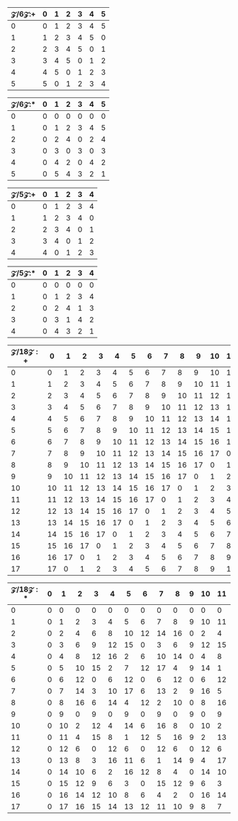 |$\mathcal{Z}/6\mathcal{Z}$:+|0|1|2|3|4|5|
| ---- | ---- | ---- | ---- | ---- | ---- | ---- |
|0|0|1|2|3|4|5|
|1|1|2|3|4|5|0|
|2|2|3|4|5|0|1|
|3|3|4|5|0|1|2|
|4|4|5|0|1|2|3|
|5|5|0|1|2|3|4|




|$\mathcal{Z}/6\mathcal{Z}$:*|0|1|2|3|4|5|
| ---- | ---- | ---- | ---- | ---- | ---- | ---- |
|0|0|0|0|0|0|0|
|1|0|1|2|3|4|5|
|2|0|2|4|0|2|4|
|3|0|3|0|3|0|3|
|4|0|4|2|0|4|2|
|5|0|5|4|3|2|1|




|$\mathcal{Z}/5\mathcal{Z}$:+|0|1|2|3|4|
| ---- | ---- | ---- | ---- | ---- | ---- |
|0|0|1|2|3|4|
|1|1|2|3|4|0|
|2|2|3|4|0|1|
|3|3|4|0|1|2|
|4|4|0|1|2|3|




|$\mathcal{Z}/5\mathcal{Z}$:*|0|1|2|3|4|
| ---- | ---- | ---- | ---- | ---- | ---- |
|0|0|0|0|0|0|
|1|0|1|2|3|4|
|2|0|2|4|1|3|
|3|0|3|1|4|2|
|4|0|4|3|2|1|




|$\mathcal{Z}/18\mathcal{Z}:+$|0|1|2|3|4|5|6|7|8|9|10|11|12|13|14|15|16|17|
| ---- | ---- | ---- | ---- | ---- | ---- | ---- | ---- | ---- | ---- | ---- | ---- | ---- | ---- | ---- | ---- | ---- | ---- | ---- |
|0|0|1|2|3|4|5|6|7|8|9|10|11|12|13|14|15|16|17|
|1|1|2|3|4|5|6|7|8|9|10|11|12|13|14|15|16|17|0|
|2|2|3|4|5|6|7|8|9|10|11|12|13|14|15|16|17|0|1|
|3|3|4|5|6|7|8|9|10|11|12|13|14|15|16|17|0|1|2|
|4|4|5|6|7|8|9|10|11|12|13|14|15|16|17|0|1|2|3|
|5|5|6|7|8|9|10|11|12|13|14|15|16|17|0|1|2|3|4|
|6|6|7|8|9|10|11|12|13|14|15|16|17|0|1|2|3|4|5|
|7|7|8|9|10|11|12|13|14|15|16|17|0|1|2|3|4|5|6|
|8|8|9|10|11|12|13|14|15|16|17|0|1|2|3|4|5|6|7|
|9|9|10|11|12|13|14|15|16|17|0|1|2|3|4|5|6|7|8|
|10|10|11|12|13|14|15|16|17|0|1|2|3|4|5|6|7|8|9|
|11|11|12|13|14|15|16|17|0|1|2|3|4|5|6|7|8|9|10|
|12|12|13|14|15|16|17|0|1|2|3|4|5|6|7|8|9|10|11|
|13|13|14|15|16|17|0|1|2|3|4|5|6|7|8|9|10|11|12|
|14|14|15|16|17|0|1|2|3|4|5|6|7|8|9|10|11|12|13|
|15|15|16|17|0|1|2|3|4|5|6|7|8|9|10|11|12|13|14|
|16|16|17|0|1|2|3|4|5|6|7|8|9|10|11|12|13|14|15|
|17|17|0|1|2|3|4|5|6|7|8|9|10|11|12|13|14|15|16|




|$\mathcal{Z}/18\mathcal{Z}:*$|0|1|2|3|4|5|6|7|8|9|10|11|12|13|14|15|16|17|
| ---- | ---- | ---- | ---- | ---- | ---- | ---- | ---- | ---- | ---- | ---- | ---- | ---- | ---- | ---- | ---- | ---- | ---- | ---- |
|0|0|0|0|0|0|0|0|0|0|0|0|0|0|0|0|0|0|0|
|1|0|1|2|3|4|5|6|7|8|9|10|11|12|13|14|15|16|17|
|2|0|2|4|6|8|10|12|14|16|0|2|4|6|8|10|12|14|16|
|3|0|3|6|9|12|15|0|3|6|9|12|15|0|3|6|9|12|15|
|4|0|4|8|12|16|2|6|10|14|0|4|8|12|16|2|6|10|14|
|5|0|5|10|15|2|7|12|17|4|9|14|1|6|11|16|3|8|13|
|6|0|6|12|0|6|12|0|6|12|0|6|12|0|6|12|0|6|12|
|7|0|7|14|3|10|17|6|13|2|9|16|5|12|1|8|15|4|11|
|8|0|8|16|6|14|4|12|2|10|0|8|16|6|14|4|12|2|10|
|9|0|9|0|9|0|9|0|9|0|9|0|9|0|9|0|9|0|9|
|10|0|10|2|12|4|14|6|16|8|0|10|2|12|4|14|6|16|8|
|11|0|11|4|15|8|1|12|5|16|9|2|13|6|17|10|3|14|7|
|12|0|12|6|0|12|6|0|12|6|0|12|6|0|12|6|0|12|6|
|13|0|13|8|3|16|11|6|1|14|9|4|17|12|7|2|15|10|5|
|14|0|14|10|6|2|16|12|8|4|0|14|10|6|2|16|12|8|4|
|15|0|15|12|9|6|3|0|15|12|9|6|3|0|15|12|9|6|3|
|16|0|16|14|12|10|8|6|4|2|0|16|14|12|10|8|6|4|2|
|17|0|17|16|15|14|13|12|11|10|9|8|7|6|5|4|3|2|1|




